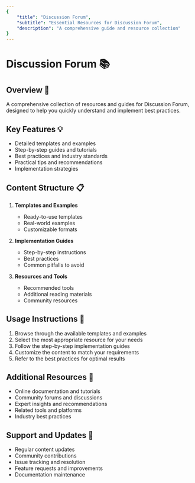 ```yaml
---
{
    "title": "Discussion Forum",
    "subtitle": "Essential Resources for Discussion Forum",
    "description": "A comprehensive guide and resource collection"
}
---
```


# Discussion Forum 📚

## Overview 🎯
A comprehensive collection of resources and guides for Discussion Forum, designed to help you quickly understand and implement best practices.

## Key Features 💡
- Detailed templates and examples
- Step-by-step guides and tutorials
- Best practices and industry standards
- Practical tips and recommendations
- Implementation strategies

## Content Structure 📋
1. **Templates and Examples**
   - Ready-to-use templates
   - Real-world examples
   - Customizable formats

2. **Implementation Guides**
   - Step-by-step instructions
   - Best practices
   - Common pitfalls to avoid

3. **Resources and Tools**
   - Recommended tools
   - Additional reading materials
   - Community resources

## Usage Instructions 📝
1. Browse through the available templates and examples
2. Select the most appropriate resource for your needs
3. Follow the step-by-step implementation guides
4. Customize the content to match your requirements
5. Refer to the best practices for optimal results

## Additional Resources 🔗
- Online documentation and tutorials
- Community forums and discussions
- Expert insights and recommendations
- Related tools and platforms
- Industry best practices

## Support and Updates 🔄
- Regular content updates
- Community contributions
- Issue tracking and resolution
- Feature requests and improvements
- Documentation maintenance
